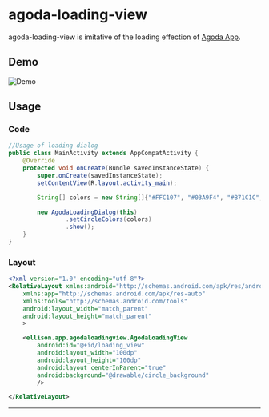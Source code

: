 # agoda-loading-view
agoda-loading-view is imitative of the loading effection of [Agoda App][agoda]. <br />

## Demo
![Demo](https://media.giphy.com/media/l4FGGJ49q81c9F1Nm/giphy.gif "Demo")
## Usage
### Code
```Java
//Usage of loading dialog
public class MainActivity extends AppCompatActivity {
    @Override
    protected void onCreate(Bundle savedInstanceState) {
        super.onCreate(savedInstanceState);
        setContentView(R.layout.activity_main);

        String[] colors = new String[]{"#FFC107", "#03A9F4", "#B71C1C", "#7B1FA2", "#388E3C"};

        new AgodaLoadingDialog(this)
                .setCircleColors(colors)
                .show();
    }
}
```
### Layout
```XML
<?xml version="1.0" encoding="utf-8"?>
<RelativeLayout xmlns:android="http://schemas.android.com/apk/res/android"
    xmlns:app="http://schemas.android.com/apk/res-auto"
    xmlns:tools="http://schemas.android.com/tools"
    android:layout_width="match_parent"
    android:layout_height="match_parent"
    >

    <ellison.app.agodaloadingview.AgodaLoadingView
        android:id="@+id/loading_view"
        android:layout_width="100dp"
        android:layout_height="100dp"
        android:layout_centerInParent="true"
        android:background="@drawable/circle_background"
        />

</RelativeLayout>
```








*******************
[agoda]:https://play.google.com/store/apps/details?id=com.agoda.mobile.consumer&hl=zh-TW

